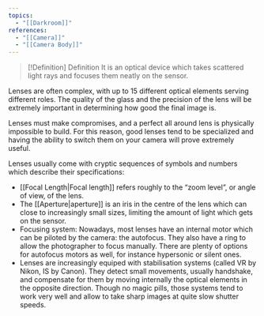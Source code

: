```yaml
---
topics:
  - "[[Darkroom]]"
references:
  - "[[Camera]]"
  - "[[Camera Body]]"
---
```

>[!Definition] Definition
>It is an optical device which takes scattered light rays and focuses them neatly on the sensor.

Lenses are often complex, with up to 15 different optical elements serving different roles. The quality of the glass and the precision of the lens will be extremely important in determining how good the final image is.

Lenses must make compromises, and a perfect all around lens is physically impossible to build. For this reason, good lenses tend to be specialized and having the ability to switch them on your camera will prove extremely useful.

Lenses usually come with cryptic sequences of symbols and numbers which describe their specifications:

- [[Focal Length|Focal length]] refers roughly to the “zoom level”, or angle of view, of the lens.
- The [[Aperture|aperture]] is an iris in the centre of the lens which can close to increasingly small sizes, limiting the amount of light which gets on the sensor.
- Focusing system: Nowadays, most lenses have an internal motor which can be piloted by the camera: the autofocus. They also have a ring to allow the photographer to focus manually. There are plenty of options for autofocus motors as well, for instance hypersonic or silent ones.
- Lenses are increasingly equiped with stabilisation systems (called VR by Nikon, IS by Canon). They detect small movements, usually handshake, and compensate for them by moving internally the optical elements in the opposite direction. Though no magic pills, those systems tend to work very well and allow to take sharp images at quite slow shutter speeds.